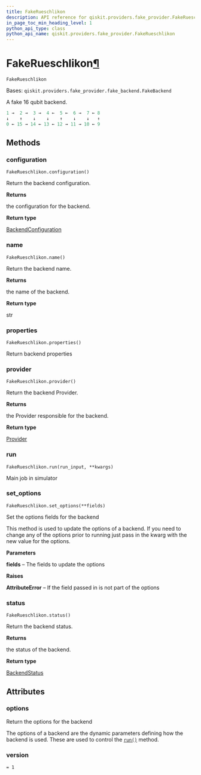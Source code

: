 ```yaml
---
title: FakeRueschlikon
description: API reference for qiskit.providers.fake_provider.FakeRueschlikon
in_page_toc_min_heading_level: 1
python_api_type: class
python_api_name: qiskit.providers.fake_provider.FakeRueschlikon
---
```


# FakeRueschlikon[¶](#fakerueschlikon "Permalink to this headline")

<span id="qiskit.providers.fake_provider.FakeRueschlikon" />

`FakeRueschlikon`

Bases: `qiskit.providers.fake_provider.fake_backend.FakeBackend`

A fake 16 qubit backend.

```python
1 →  2 →  3 →  4 ←  5 ←  6 →  7 ← 8
↓    ↑    ↓    ↓    ↑    ↓    ↓   ↑
0 ← 15 → 14 ← 13 ← 12 → 11 → 10 ← 9
```

## Methods

### configuration

<span id="qiskit.providers.fake_provider.FakeRueschlikon.configuration" />

`FakeRueschlikon.configuration()`

Return the backend configuration.

**Returns**

the configuration for the backend.

**Return type**

[BackendConfiguration](qiskit.providers.models.BackendConfiguration "qiskit.providers.models.BackendConfiguration")

### name

<span id="qiskit.providers.fake_provider.FakeRueschlikon.name" />

`FakeRueschlikon.name()`

Return the backend name.

**Returns**

the name of the backend.

**Return type**

str

### properties

<span id="qiskit.providers.fake_provider.FakeRueschlikon.properties" />

`FakeRueschlikon.properties()`

Return backend properties

### provider

<span id="qiskit.providers.fake_provider.FakeRueschlikon.provider" />

`FakeRueschlikon.provider()`

Return the backend Provider.

**Returns**

the Provider responsible for the backend.

**Return type**

[Provider](qiskit.providers.Provider "qiskit.providers.Provider")

### run

<span id="qiskit.providers.fake_provider.FakeRueschlikon.run" />

`FakeRueschlikon.run(run_input, **kwargs)`

Main job in simulator

### set\_options

<span id="qiskit.providers.fake_provider.FakeRueschlikon.set_options" />

`FakeRueschlikon.set_options(**fields)`

Set the options fields for the backend

This method is used to update the options of a backend. If you need to change any of the options prior to running just pass in the kwarg with the new value for the options.

**Parameters**

**fields** – The fields to update the options

**Raises**

**AttributeError** – If the field passed in is not part of the options

### status

<span id="qiskit.providers.fake_provider.FakeRueschlikon.status" />

`FakeRueschlikon.status()`

Return the backend status.

**Returns**

the status of the backend.

**Return type**

[BackendStatus](qiskit.providers.models.BackendStatus "qiskit.providers.models.BackendStatus")

## Attributes

<span id="qiskit.providers.fake_provider.FakeRueschlikon.options" />

### options

Return the options for the backend

The options of a backend are the dynamic parameters defining how the backend is used. These are used to control the [`run()`](qiskit.providers.fake_provider.FakeRueschlikon#run "qiskit.providers.fake_provider.FakeRueschlikon.run") method.

<span id="qiskit.providers.fake_provider.FakeRueschlikon.version" />

### version

`= 1`

